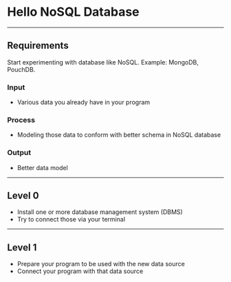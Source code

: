 # Hello NoSQL Database

--------------------------------------------------------------------------------

## Requirements

Start experimenting with database like NoSQL. Example: MongoDB, PouchDB.

### Input

- Various data you already have in your program

### Process

- Modeling those data to conform with better schema in NoSQL database

### Output

- Better data model

--------------------------------------------------------------------------------

## Level 0

- Install one or more database management system (DBMS)
- Try to connect those via your terminal

--------------------------------------------------------------------------------

## Level 1

- Prepare your program to be used with the new data source
- Connect your program with that data source
